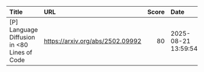| Title                                          | URL                              |   Score | Date                |
|:-----------------------------------------------|:---------------------------------|--------:|:--------------------|
| [P] Language Diffusion in &lt;80 Lines of Code | https://arxiv.org/abs/2502.09992 |      80 | 2025-08-21 13:59:54 |